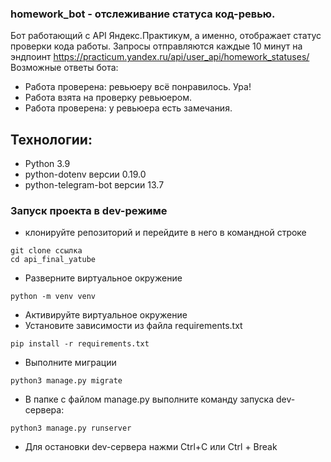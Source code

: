 ### homework_bot - отслеживание статуса код-ревью.
Бот работающий с API Яндекс.Практикум, а именно, отображает статус проверки кода работы.
Запросы отправляются каждые 10 минут на эндпоинт https://practicum.yandex.ru/api/user_api/homework_statuses/
Возможные ответы бота:
- Работа проверена: ревьюеру всё понравилось. Ура!  
- Работа взята на проверку ревьюером.  
- Работа проверена: у ревьюера есть замечания.

## Технологии:
* Python 3.9
* python-dotenv версии 0.19.0
* python-telegram-bot версии 13.7

### Запуск проекта в dev-режиме
- клонируйте репозиторий и перейдите в него в командной строке
```
git clone ссылка
cd api_final_yatube
```
- Разверните виртуальное окружение
```
python -m venv venv
```
- Активируйте виртуальное окружение
- Установите зависимости из файла requirements.txt
```
pip install -r requirements.txt
``` 
- Выполните миграции
```
python3 manage.py migrate
```
- В папке с файлом manage.py выполните команду запуска dev-сервера:
```
python3 manage.py runserver
```
- Для остановки  dev-сервера нажми Ctrl+C или Ctrl + Break
